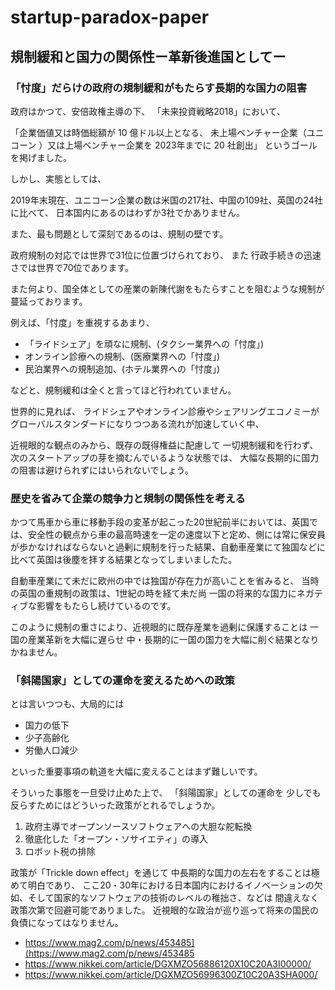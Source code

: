 # startup-paradox-paper

##  規制緩和と国力の関係性ー革新後進国としてー

### 「忖度」だらけの政府の規制緩和がもたらす長期的な国力の阻害

政府はかつて、安倍政権主導の下、
「未来投資戦略2018」において、

「企業価値又は時価総額が 10 億ドル以上となる、
未上場ベンチャー企業（ユニコーン ）又は上場ベンチャー企業を 2023年までに 20 社創出」
というゴールを掲げました。

しかし、実態としては、

2019年末現在、ユニコーン企業の数は米国の217社、中国の109社、英国の24社に比べて、
日本国内にあるのはわずか3社でかありません。

また、最も問題として深刻であるのは、規制の壁です。

政府規制の対応では世界で31位に位置づけられており、
また
行政手続きの迅速さでは世界で70位であります。

また何より、国全体としての産業の新陳代謝をもたらすことを阻むような規制が蔓延っております。

例えば、「忖度」を重視するあまり、

* 「ライドシェア」を頑なに規制、(タクシー業界への「忖度」)
*  オンライン診療への規制、(医療業界への「忖度」)
*  民泊業界への規制追加、(ホテル業界への「忖度」)

などと、規制緩和は全くと言ってほど行われていません。

世界的に見れば、
ライドシェアやオンライン診療やシェアリングエコノミーが
グローバルスタンダードになりつつある流れが加速していく中、

近視眼的な観点のみから、既存の既得権益に配慮して
一切規制緩和を行わず、次のスタートアップの芽を摘むんでいるような状態では、
大幅な長期的に国力の阻害は避けられずにはいられないでしょう。

### 歴史を省みて企業の競争力と規制の関係性を考える

かつて馬車から車に移動手段の変革が起こった20世紀前半においては、英国では、安全性の観点から車の最高時速を一定の速度以下と定め、側には常に保安員が歩かなければならないと過剰に規制を行った結果、自動車産業にて独国などに比べて英国は後塵を拝する結果となってしまいましたた。

自動車産業にて未だに欧州の中では独国が存在力が高いことを省みると、
当時の英国の重規制の政策は、1世紀の時を経て未だ尚
一国の将来的な国力にネガティブな影響をもたらし続けているのです。

このように規制の重さにより、近視眼的に既存産業を過剰に保護することは
一国の産業革新を大幅に遅らせ
中・長期的に一国の国力を大幅に削ぐ結果となりかねません。

### 「斜陽国家」としての運命を変えるためへの政策

とは言いつつも、大局的には

- 国力の低下
- 少子高齢化
- 労働人口減少

といった重要事項の軌道を大幅に変えることはまず難しいです。

そういった事態を一旦受け止めた上で、
「斜陽国家」としての運命を
少しでも反らすためにはどういった政策がとれるでしょうか。

1. 政府主導でオープンソースソフトウェアへの大胆な舵転換
2. 徹底化した「オープン・ソサイエティ」の導入
3. ロボット税の排除

政策が「Trickle down effect」を通じて
中長期的な国力の左右をすることは極めて明白であり、
ここ20・30年における日本国内におけるイノベーションの欠如、そして国家的なソフトウェアの技術のレベルの稚拙さ、などは
間違えなく政策次第で回避可能でありました。
近視眼的な政治が巡り巡って将来の国民の負債になってはなりません。

- https://www.mag2.com/p/news/453485](https://www.mag2.com/p/news/453485
- https://www.nikkei.com/article/DGXMZO56886120X10C20A3I00000/
- https://www.nikkei.com/article/DGXMZO56996300Z10C20A3SHA000/
<!--stackedit_data:
eyJoaXN0b3J5IjpbLTExMjQ5NzEzNjIsMTIyMDkwOTE0NSwtMT
M1NjI5MDQ4LDEwNDAyMjMxNDMsOTQ5NzUwMDE3XX0=
-->